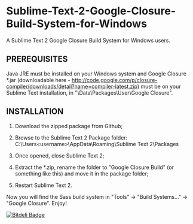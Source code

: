 Sublime-Text-2-Google-Closure-Build-System-for-Windows
============================================

A Sublime Text 2 Google Closure Build System for Windows users.

PREREQUISITES
------------------------------------

Java JRE must be installed on your Windows system and Google Closure *.jar (downloadable here - http://code.google.com/p/closure-compiler/downloads/detail?name=compiler-latest.zip) must be on your Sublime Text installation, in "\Data\Packages\User\Google Closure\".

INSTALLATION
------------------------------------

1. Download the zipped package from Github;
2. Browse to the Sublime Text 2 Package folder:
        C:\Users\<username>\AppData\Roaming\Sublime Text 2\Packages

3. Once opened, close Sublime Text 2;
4. Extract the *.zip, rename the folder to "Google Closure Build" (or something like this) and move it in the package folder;
5. Restart Sublime Text 2.

Now you will find the Sass build system in "Tools" -> "Build Systems..." -> "Google Closure".
Enjoy!

[![Bitdeli Badge](https://d2weczhvl823v0.cloudfront.net/sniperwolf/sublime-text-2-google-closure-build-system-for-windows/trend.png)](https://bitdeli.com/free "Bitdeli Badge")
